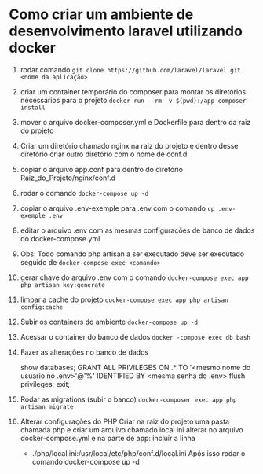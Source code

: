 # Como criar um ambiente de desenvolvimento laravel utilizando docker

1. rodar comando 
        `git clone https://github.com/laravel/laravel.git <nome da aplicação>`

2. criar um container temporário do composer para montar os diretórios necessários para o projeto
        `docker run --rm -v $(pwd):/app composer install`

3. mover o arquivo docker-composer.yml e Dockerfile para dentro da raiz do projeto

4. Criar um diretório chamado nginx na raiz do projeto e dentro desse diretório criar outro diretório com o nome de conf.d

5. copiar o arquivo app.conf para dentro do diretório Raiz_do_Projeto/nginx/conf.d

6. rodar o comando `docker-compose up -d` 

7. copiar o arquivo .env-exemple para .env com o comando 
        `cp .env-exemple .env`

8. editar o arquivo .env com as mesmas configurações de banco de dados do docker-compose.yml

9. Obs: Todo comando php artisan a ser executado deve ser executado seguido de `docker-compose exec <comando>`

10. gerar chave do arquivo .env com o comando
        `docker-compose exec app  php artisan key:generate`

11. limpar a cache do projeto
        `docker-compose exec app php artisan config:cache`

12. Subir os containers do ambiente
        `docker-compose up -d`

13. Acessar o container do banco de dados
        `docker -compose exec db bash`

14. Fazer as alterações no banco de dados

    show databases;
    GRANT ALL PRIVILEGES ON <nome do banco>.* TO '<mesmo nome do usuario no .env>'@'%' IDENTIFIED BY <mesma senha do .env>
    flush privileges;
    exit;

15. Rodar as migrations (subir o banco)
        `docker-composer exec app php artisan migrate` 

16. Alterar configurações do PHP
    Criar na raiz do projeto uma pasta chamada php e criar um arquivo chamado local.ini
    alterar no arquivo docker-compose.yml e na  parte de app: incluir a linha
    - ./php/local.ini:/usr/local/etc/php/conf.d/local.ini
    Após isso rodar o comando docker-compose up -d
